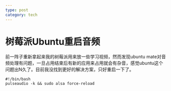 ```yaml
---
type: post
category: tech
---
```

# 树莓派Ubuntu重启音频

前一阵子重新拿起来我的树莓派用来放一些学习视频，然而发现ubuntu mate对音频处理有问题，一旦占用结束后有新的应用来占用就会有杂音，感觉ubuntu这个问题出N久了。目前我没找到更好的解决方案，只好重启一下了。

```shell
#!/bin/bash
pulseaudio -k && sudo alsa force-reload
```